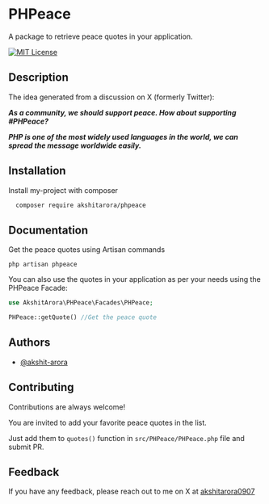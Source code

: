 
# PHPeace

A package to retrieve peace quotes in your application.




[![MIT License](https://img.shields.io/badge/License-MIT-green.svg)](https://choosealicense.com/licenses/mit/)


## Description

The idea generated from a discussion on X (formerly Twitter):

**_As a community, we should support peace. How about supporting #PHPeace?_**

**_PHP is one of the most widely used languages in the world, we can spread the message worldwide easily._**


## Installation

Install my-project with composer

```bash
  composer require akshitarora/phpeace
```

## Documentation

Get the peace quotes using Artisan commands

```
php artisan phpeace
```

You can also use the quotes in your application as per your needs using the PHPeace Facade:

```php
use AkshitArora\PHPeace\Facades\PHPeace;

PHPeace::getQuote() //Get the peace quote
```
## Authors

- [@akshit-arora](https://github.com/akshit-arora)


## Contributing

Contributions are always welcome!

You are invited to add your favorite peace quotes in the list.

Just add them to `quotes()` function in `src/PHPeace/PHPeace.php` file and submit PR.
## Feedback

If you have any feedback, please reach out to me on X at [akshitarora0907](https://twitter.com/akshitarora0907)

